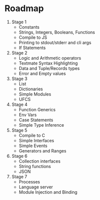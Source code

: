 # Roadmap

1. Stage 1
    - Constants
    - Strings, Integers, Booleans, Functions
    - Compile to JS
    - Printing to stdout/stderr and cli args
    - If Statements
2. Stage 2
    - Logic and Arithmetic operators
    - Textmate Syntax Highlighting
    - Data and Tuple/Records types
    - Error and Empty values
3. Stage 3
    - List
    - Dictionaries
    - Simple Modules
    - UFCS
4. Stage 4
    - Function Generics
    - Env Vars
    - Case Statements
    - Simple Type Inference
5. Stage 5
    - Compile to C
    - Simple Interfaces
    - Simple Events
    - Generators and Ranges
6. Stage 6
    - Collection interfaces
    - String functions
    - JSON
7. Stage 7
    - Processes
    - Language server
    - Module Injection and Binding
